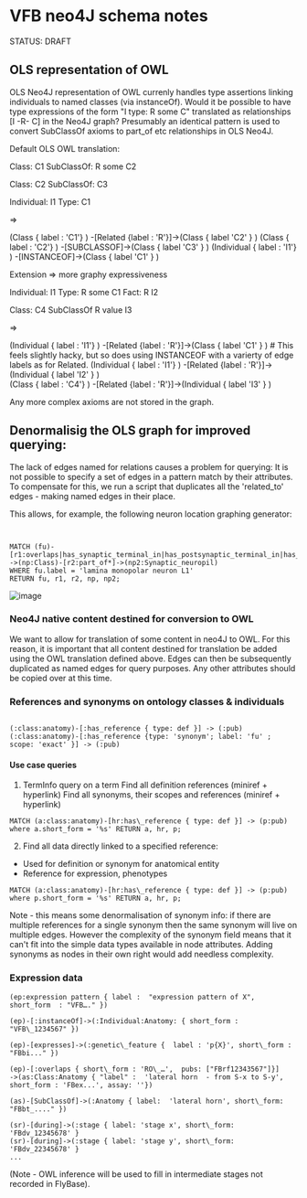 #  VFB neo4J schema notes

STATUS: DRAFT

## OLS representation of OWL
OLS Neo4J representation of OWL currenly handles type assertions linking individuals to named classes (via instanceOf).  Would it be possible to have type expressions of the form "I type: R some C" translated as relationships [I -R- C] in the Neo4J graph?  Presumably an identical pattern is used to convert SubClassOf axioms to part_of etc relationships in OLS Neo4J.  


Default OLS OWL translation:

Class: C1
   SubClassOf: R some C2

Class: C2 
   SubClassOf: C3

Individual: I1
  Type: C1

=> 

(Class { label : 'C1'}  ) -[Related {label : 'R'}]->(Class { label 'C2' } )
(Class { label : 'C2'}  ) -[SUBCLASSOF]->(Class { label 'C3' } )
(Individual { label : 'I1'}  ) -[INSTANCEOF]->(Class { label 'C1' } )

Extension => more graphy expressiveness

Individual: I1
   Type: R some C1 
Fact:  R I2

Class: C4
   SubClassOf R value I3

=> 

(Individual { label : 'I1'}  ) -[Related {label : 'R'}]->(Class { label 'C1' } ) #  This feels slightly hacky, but so does using INSTANCEOF with a varierty of edge labels as for Related.
(Individual { label : 'I1'}  ) -[Related {label : 'R'}]->(Individual { label 'I2' } )  
(Class { label : 'C4'}  ) -[Related {label : 'R'}]->(Individual { label 'I3' } )

Any more complex axioms are not stored in the graph.

## Denormalisig the OLS graph for improved querying:

The lack of edges named for relations causes a problem for querying:  It is not possible to specify a set of edges in a pattern match by their attributes.  To compensate for this, we run a script that duplicates all the 'related_to' edges - making named edges in their place.  

This allows, for example, the following neuron location graphing generator:

~~~~~.cql


MATCH (fu)-[r1:overlaps|has_synaptic_terminal_in|has_postsynaptic_terminal_in|has_presynaptic_terminal_in]
->(np:Class)-[r2:part_of*]->(np2:Synaptic_neuropil) 
WHERE fu.label = 'lamina monopolar neuron L1' 
RETURN fu, r1, r2, np, np2;

~~~~~~~~~

![image](https://cloud.githubusercontent.com/assets/112839/11816078/a753fd36-a346-11e5-8b71-5d054ca5d452.png)

### Neo4J native content destined for conversion to OWL

We want to allow for translation of some content in neo4J to OWL.  For this reason, it is important that all content destined for translation be added using the OWL translation defined above.  Edges can then be subsequently duplicated as named edges for query purposes.  Any other attributes should be copied over at this time.

### References and synonyms on ontology classes & individuals

~~~~~~.cql

(:class:anatomy)-[:has_reference { type: def }] -> (:pub)
(:class:anatomy)-[:has_reference {type: 'synonym'; label: 'fu' ; scope: 'exact' }] -> (:pub)

~~~~~~~

#### Use case queries

1. TermInfo query on a term
Find all definition references (miniref + hyperlink)
Find all synonyms, their scopes and references (miniref + hyperlink)

~~~~~.cql
MATCH (a:class:anatomy)-[hr:has\_reference { type: def }] -> (p:pub) where a.short_form = '%s' RETURN a, hr, p;
~~~~~

2. Find all data directly linked to a specified reference:
 - Used for definition or synonym for anatomical entity
 - Reference for expression, phenotypes

~~~~~~.cql
MATCH (a:class:anatomy)-[hr:has\_reference { type: def }] -> (p:pub) where p.short_form = '%s' RETURN a, hr, p;
~~~~~~

Note - this means some denormalisation of synonym info:  if there are multiple references for a single synonym then the same synonym will live on multiple edges.  However the complexity of the synonym field means that it can't fit into the simple data types available in node attributes.  Adding synonyms as nodes in their own right would add needless complexity.



### Expression data

~~~~ .cql
(ep:expression pattern { label :  "expression pattern of X", short_form  : "VFB…." }) 

(ep)-[:instanceOf]->(:Individual:Anatomy: { short_form : "VFB\_1234567" })

(ep)-[expresses]->(:genetic\_feature {  label : 'p{X}', short\_form : "FBbi..." })

(ep)-[:overlaps { short\_form : 'RO\_…',  pubs: ["FBrf12343567"]}]
->(as:Class:Anatomy { "label" :  'lateral horn  - from S-x to S-y', short_form : 'FBex...', assay: ''})

(as)-[SubClassOf]->(:Anatomy { label:  'lateral horn', short\_form: "FBbt_...." })

(sr)-[during]->(:stage { label: 'stage x', short\_form: 'FBdv_12345678' }
(sr)-[during]->(:stage { label: 'stage y', short\_form: 'FBdv_22345678' }
...
~~~~~

(Note - OWL inference will be used to fill in intermediate stages not recorded in FlyBase).
